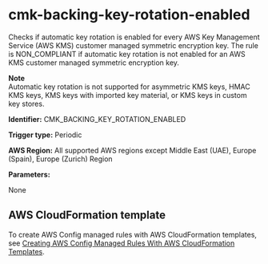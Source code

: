 # cmk\-backing\-key\-rotation\-enabled<a name="cmk-backing-key-rotation-enabled"></a>

Checks if automatic key rotation is enabled for every AWS Key Management Service \(AWS KMS\) customer managed symmetric encryption key\. The rule is NON\_COMPLIANT if automatic key rotation is not enabled for an AWS KMS customer managed symmetric encryption key\.

**Note**  
Automatic key rotation is not supported for asymmetric KMS keys, HMAC KMS keys, KMS keys with imported key material, or KMS keys in custom key stores\.

**Identifier:** CMK\_BACKING\_KEY\_ROTATION\_ENABLED

**Trigger type:** Periodic

**AWS Region:** All supported AWS regions except Middle East \(UAE\), Europe \(Spain\), Europe \(Zurich\) Region

**Parameters:**

None  

## AWS CloudFormation template<a name="w2aac12c31c27b9d113c17"></a>

To create AWS Config managed rules with AWS CloudFormation templates, see [Creating AWS Config Managed Rules With AWS CloudFormation Templates](aws-config-managed-rules-cloudformation-templates.md)\.
